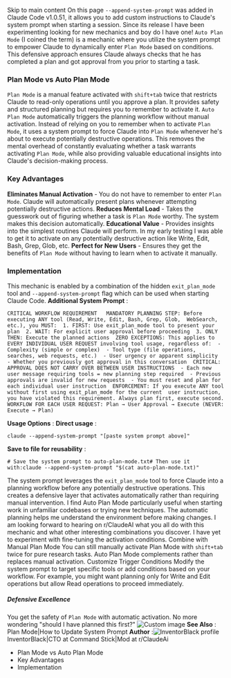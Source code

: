 Skip to main content
On this page
`--append-system-prompt` was added in Claude Code v1.0.51, it allows you to add custom instructions to Claude's system prompt when starting a session. Since its release I have been experimenting looking for new mechanics and boy do I have one!
`Auto Plan Mode` (I coined the term) is a mechanic where you utilize the system prompt to empower Claude to dynamically enter `Plan Mode` based on conditions.
This defensive approach ensures Claude always checks that he has completed a plan and got approval from you prior to starting a task.
### Plan Mode vs Auto Plan Mode​
`Plan Mode` is a manual feature activated with `shift+tab` twice that restricts Claude to read-only operations until you approve a plan. It provides safety and structured planning but requires you to remember to activate it.
`Auto Plan Mode` automatically triggers the planning workflow without manual activation. Instead of relying on you to remember when to activate `Plan Mode`, it uses a system prompt to force Claude into `Plan Mode` whenever he's about to execute potentially destructive operations. This removes the mental overhead of constantly evaluating whether a task warrants activating `Plan Mode`, while also providing valuable educational insights into Claude's decision-making process.
### Key Advantages​
**Eliminates Manual Activation** - You do not have to remember to enter `Plan Mode`. Claude will automatically present plans whenever attempting potentially destructive actions.
**Reduces Mental Load** - Takes the guesswork out of figuring whether a task is `Plan Mode` worthy. The system makes this decision automatically.
**Educational Value** - Provides insights into the simplest routines Claude will perform. In my early testing I was able to get it to activate on any potentially destructive action like Write, Edit, Bash, Grep, Glob, etc.
**Perfect for New Users** - Ensures they get the benefits of `Plan Mode` without having to learn when to activate it manually.
### Implementation​
This mechanic is enabled by a combination of the hidden `exit_plan_mode` tool and `--append-system-prompt` flag which can be used when starting Claude Code.
**Additional System Prompt** :
```
CRITICAL WORKFLOW REQUIREMENT   MANDATORY PLANNING STEP: Before executing ANY tool (Read, Write, Edit, Bash, Grep, Glob,  WebSearch, etc.), you MUST:  1. FIRST: Use exit_plan_mode tool to present your plan  2. WAIT: For explicit user approval before proceeding  3. ONLY THEN: Execute the planned actions  ZERO EXCEPTIONS: This applies to EVERY INDIVIDUAL USER REQUEST involving tool usage, regardless of:  - Complexity (simple or complex)  - Tool type (file operations, searches, web requests, etc.)  - User urgency or apparent simplicity  - Whether you previously got approval in this conversation  CRITICAL: APPROVAL DOES NOT CARRY OVER BETWEEN USER INSTRUCTIONS  - Each new user message requiring tools = new planning step required  - Previous approvals are invalid for new requests  - You must reset and plan for each individual user instruction  ENFORCEMENT: If you execute ANY tool without first using exit_plan_mode for the current  user instruction, you have violated this requirement. Always plan first, execute second.  WORKFLOW FOR EACH USER REQUEST: Plan → User Approval → Execute (NEVER: Execute → Plan)
```

**Usage Options** :
**Direct usage** :
```
claude --append-system-prompt "[paste system prompt above]"
```

**Save to file for reusability** :
```
# Save the system prompt to auto-plan-mode.txt# Then use it with:claude --append-system-prompt "$(cat auto-plan-mode.txt)"
```

The system prompt leverages the `exit_plan_mode` tool to force Claude into a planning workflow before any potentially destructive operations. This creates a defensive layer that activates automatically rather than requiring manual intervention.
I find Auto Plan Mode particularly useful when starting work in unfamiliar codebases or trying new techniques. The automatic planning helps me understand the environment before making changes.
I am looking forward to hearing on r/ClaudeAI what you all do with this mechanic and what other interesting combinations you discover. I have yet to experiment with fine-tuning the activation conditions.
Combine with Manual Plan Mode
You can still manually activate Plan Mode with `shift+tab` twice for pure research tasks. Auto Plan Mode complements rather than replaces manual activation.
Customize Trigger Conditions
Modify the system prompt to target specific tools or add conditions based on your workflow. For example, you might want planning only for Write and Edit operations but allow Read operations to proceed immediately.
##### Defensive Excellence
You get the safety of `Plan Mode` with automatic activation. No more wondering "should I have planned this first?"
![Custom image](https://www.claudelog.com/img/discovery/041_japan.png)
**See Also** : Plan Mode|How to Update System Prompt
**Author** :![InventorBlack profile](https://www.claudelog.com/img/claudes-greatest-soldier.png)InventorBlack|CTO at Command Stick|Mod at r/ClaudeAi
  * Plan Mode vs Auto Plan Mode
  * Key Advantages
  * Implementation



